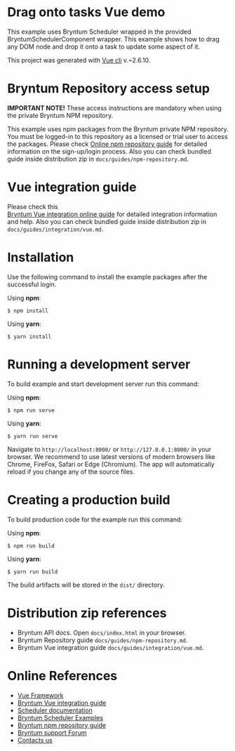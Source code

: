 # Drag onto tasks Vue demo

This example uses Bryntum Scheduler wrapped in the provided BryntumSchedulerComponent wrapper.
This example shows how to drag any DOM node and drop it onto a task to update some aspect of it.

This project was generated with [Vue cli](https://cli.vuejs.org/) v.~2.6.10.

# Bryntum Repository access setup

**IMPORTANT NOTE!** These access instructions are mandatory when using the private Bryntum NPM repository.

This example uses npm packages from the Bryntum private NPM repository. You must be logged-in to this repository as a
licensed or trial user to access the packages. Please
check [Online npm repository guide](https://bryntum.com/docs/scheduler/#guides/npm-repository.md) for detailed information
on the sign-up/login process. Also you can check bundled guide inside distribution zip
in `docs/guides/npm-repository.md`.

# Vue integration guide

Please check this  
[Bryntum Vue integration online guide](https://bryntum.com/docs/scheduler#guides/integration/vue.md) for detailed
integration information and help. Also you can check bundled guide inside distribution zip
in `docs/guides/integration/vue.md`.

# Installation

Use the following command to install the example packages after the successful login.

Using **npm**:

```shell
$ npm install
```

Using **yarn**:

```shell
$ yarn install
```

# Running a development server

To build example and start development server run this command:

Using **npm**:

```shell
$ npm run serve
```

Using **yarn**:

```shell
$ yarn run serve
```

Navigate to `http://localhost:8000/` or `http://127.0.0.1:8000/` in your browser. We recommend to use latest versions of
modern browsers like Chrome, FireFox, Safari or Edge (Chromium). The app will automatically reload if you change any of
the source files.

# Creating a production build

To build production code for the example run this command:

Using **npm**:

```shell
$ npm run build
```

Using **yarn**:

```shell
$ yarn run build
```

The build artifacts will be stored in the `dist/` directory.

# Distribution zip references

* Bryntum API docs. Open `docs/index.html` in your browser.
* Bryntum Repository guide `docs/guides/npm-repository.md`.
* Bryntum Vue integration guide `docs/guides/integration/vue.md`.

# Online References

* [Vue Framework](https://vuejs.org/)
* [Bryntum Vue integration guide](https://bryntum.com/docs/scheduler#guides/integration/vue.md)
* [Scheduler documentation](https://bryntum.com/docs/scheduler)
* [Bryntum Scheduler Examples](https://bryntum.com/examples/scheduler)
* [Bryntum npm repository guide](https://bryntum.com/docs/scheduler/#guides/npm-repository.md)
* [Bryntum support Forum](https://bryntum.com/forum)
* [Contacts us](https://www.bryntum.com/contact)
